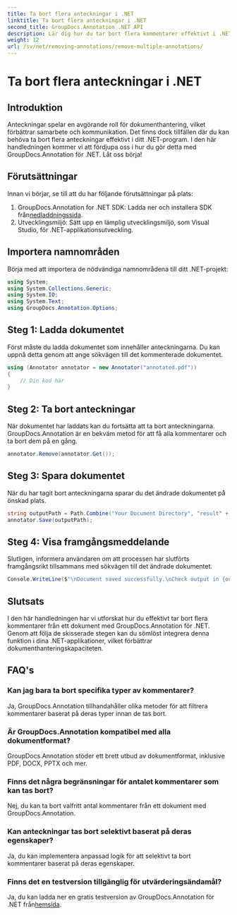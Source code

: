```yaml
---
title: Ta bort flera anteckningar i .NET
linktitle: Ta bort flera anteckningar i .NET
second_title: GroupDocs.Annotation .NET API
description: Lär dig hur du tar bort flera kommentarer effektivt i .NET med GroupDocs.Annotation. Följ vår steg-för-steg handledning för sömlös integration i dina applikationer.
weight: 12
url: /sv/net/removing-annotations/remove-multiple-annotations/
---
```


# Ta bort flera anteckningar i .NET

## Introduktion
Anteckningar spelar en avgörande roll för dokumenthantering, vilket förbättrar samarbete och kommunikation. Det finns dock tillfällen där du kan behöva ta bort flera anteckningar effektivt i ditt .NET-program. I den här handledningen kommer vi att fördjupa oss i hur du gör detta med GroupDocs.Annotation för .NET. Låt oss börja!
## Förutsättningar
Innan vi börjar, se till att du har följande förutsättningar på plats:
1.  GroupDocs.Annotation for .NET SDK: Ladda ner och installera SDK från[nedladdningssida](https://releases.groupdocs.com/annotation/net/).
2. Utvecklingsmiljö: Sätt upp en lämplig utvecklingsmiljö, som Visual Studio, för .NET-applikationsutveckling.

## Importera namnområden
Börja med att importera de nödvändiga namnområdena till ditt .NET-projekt:
```csharp
using System;
using System.Collections.Generic;
using System.IO;
using System.Text;
using GroupDocs.Annotation.Options;
```
## Steg 1: Ladda dokumentet
Först måste du ladda dokumentet som innehåller anteckningarna. Du kan uppnå detta genom att ange sökvägen till det kommenterade dokumentet.
```csharp
using (Annotator annotator = new Annotator("annotated.pdf"))
{
    // Din kod här
}
```
## Steg 2: Ta bort anteckningar
När dokumentet har laddats kan du fortsätta att ta bort anteckningarna. GroupDocs.Annotation är en bekväm metod för att få alla kommentarer och ta bort dem på en gång.
```csharp
annotator.Remove(annotator.Get());
```
## Steg 3: Spara dokumentet
När du har tagit bort anteckningarna sparar du det ändrade dokumentet på önskad plats.
```csharp
string outputPath = Path.Combine("Your Document Directory", "result" + Path.GetExtension("input.pdf"));
annotator.Save(outputPath);
```
## Steg 4: Visa framgångsmeddelande
Slutligen, informera användaren om att processen har slutförts framgångsrikt tillsammans med sökvägen till det ändrade dokumentet.
```csharp
Console.WriteLine($"\nDocument saved successfully.\nCheck output in {outputPath}.");
```

## Slutsats
I den här handledningen har vi utforskat hur du effektivt tar bort flera kommentarer från ett dokument med GroupDocs.Annotation för .NET. Genom att följa de skisserade stegen kan du sömlöst integrera denna funktion i dina .NET-applikationer, vilket förbättrar dokumenthanteringskapaciteten.
## FAQ's
### Kan jag bara ta bort specifika typer av kommentarer?
Ja, GroupDocs.Annotation tillhandahåller olika metoder för att filtrera kommentarer baserat på deras typer innan de tas bort.
### Är GroupDocs.Annotation kompatibel med alla dokumentformat?
GroupDocs.Annotation stöder ett brett utbud av dokumentformat, inklusive PDF, DOCX, PPTX och mer.
### Finns det några begränsningar för antalet kommentarer som kan tas bort?
Nej, du kan ta bort valfritt antal kommentarer från ett dokument med GroupDocs.Annotation.
### Kan anteckningar tas bort selektivt baserat på deras egenskaper?
Ja, du kan implementera anpassad logik för att selektivt ta bort kommentarer baserat på deras egenskaper.
### Finns det en testversion tillgänglig för utvärderingsändamål?
 Ja, du kan ladda ner en gratis testversion av GroupDocs.Annotation för .NET från[hemsida](https://releases.groupdocs.com/annotation/net/).